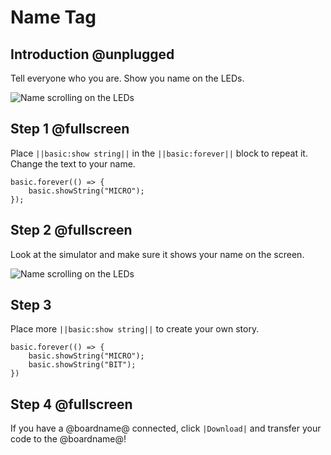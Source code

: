 # Name Tag

## Introduction @unplugged

Tell everyone who you are. Show you name on the LEDs.

![Name scrolling on the LEDs](/static/mb/projects/name-tag/name-tag.gif)

## Step 1 @fullscreen

Place ``||basic:show string||`` in the ``||basic:forever||`` block to repeat it. Change the text to your name.

```blocks
basic.forever(() => {
    basic.showString("MICRO");
});
```

## Step 2 @fullscreen

Look at the simulator and make sure it shows your name on the screen.

![Name scrolling on the LEDs](/static/mb/projects/name-tag/name-tag.gif)

## Step 3

Place more ``||basic:show string||`` to create your own story.

```blocks
basic.forever(() => {
    basic.showString("MICRO");
    basic.showString("BIT");
})
```

## Step 4 @fullscreen

If you have a @boardname@ connected, click ``|Download|`` and transfer your code to the @boardname@!
